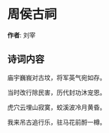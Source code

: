 # 周侯古祠

**作者**: 刘宰

## 诗词内容

庙宇巍峩对古坟，将军英气宛如存。

当时改行除民害，历代封功沐宠恩。

虎穴云埋山寂寞，蛟溪波冷月黄昏。

我来吊古追行乐，驻马花前酹一樽。


